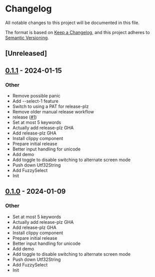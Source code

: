 # Changelog
All notable changes to this project will be documented in this file.

The format is based on [Keep a Changelog](https://keepachangelog.com/en/1.0.0/),
and this project adheres to [Semantic Versioning](https://semver.org/spec/v2.0.0.html).

## [Unreleased]

## [0.1.1](https://github.com/knutwalker/fuzzy-select/compare/v0.1.0...v0.1.1) - 2024-01-15

### Other
- Remove possible panic
- Add --select-1 feature
- Switch to using a PAT for release-plz
- Remove older manual release workflow
- release ([#1](https://github.com/knutwalker/fuzzy-select/pull/1))
- Set at most 5 keywords
- Actually add release-plz GHA
- Add release-plz GHA
- Install clippy component
- Prepare initial release
- Better input handling for unicode
- Add demo
- Add toggle to disable switching to alternate screen mode
- Push down Utf32String
- Add FuzzySelect
- Init

## [0.1.0](https://github.com/knutwalker/fuzzy-select/releases/tag/v0.1.0) - 2024-01-09

### Other
- Set at most 5 keywords
- Actually add release-plz GHA
- Add release-plz GHA
- Install clippy component
- Prepare initial release
- Better input handling for unicode
- Add demo
- Add toggle to disable switching to alternate screen mode
- Push down Utf32String
- Add FuzzySelect
- Init
